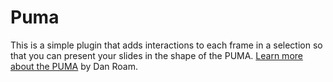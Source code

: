 # Puma

This is a simple plugin that adds interactions to each frame in a selection so that you can present your slides in the shape of the PUMA. [Learn more about the PUMA](https://www.youtube.com/watch?v=7oeKKkbybR0) by Dan Roam.